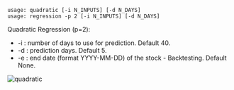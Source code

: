 ```
usage: quadratic [-i N_INPUTS] [-d N_DAYS]
usage: regression -p 2 [-i N_INPUTS] [-d N_DAYS]
```
Quadratic Regression (p=2):
  * -i : number of days to use for prediction. Default 40.
  * -d : prediction days. Default 5.
  * -e : end date (format YYYY-MM-DD) of the stock - Backtesting. Default None.

![quadratic](https://user-images.githubusercontent.com/25267873/108604935-cca50980-73a8-11eb-9af1-bba807203cc6.png)
